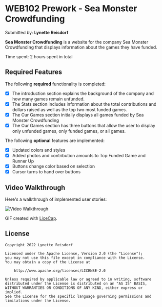 # WEB102 Prework - Sea Monster Crowdfunding

Submitted by: **Lynette Reisdorf**

**Sea Monster Crowdfunding** is a website for the company Sea Monster Crowdfunding that displays information about the games they have funded.

Time spent: 2 hours spent in total

## Required Features

The following **required** functionality is completed:

* [x] The introduction section explains the background of the company and how many games remain unfunded.
* [x] The Stats section includes information about the total contributions and dollars raised as well as the top two most funded games.
* [x] The Our Games section initially displays all games funded by Sea Monster Crowdfunding
* [x] The Our Games section has three buttons that allow the user to display only unfunded games, only funded games, or all games.

The following **optional** features are implemented:

* [x] Updated colors and styles
* [x] Added photos and contribution amounts to Top Funded Game and Runner Up
* [x] Buttons change color based on selection
* [x] Cursor turns to hand over buttons

## Video Walkthrough

Here's a walkthrough of implemented user stories:

![Video Walkthrough](Sea_Monster_Crowdfunding.gif "Video Walkthrough")

GIF created with [LiceCap](http://www.cockos.com/licecap/).

## License

    Copyright 2022 Lynette Reisdorf

    Licensed under the Apache License, Version 2.0 (the "License");
    you may not use this file except in compliance with the License.
    You may obtain a copy of the License at

        http://www.apache.org/licenses/LICENSE-2.0

    Unless required by applicable law or agreed to in writing, software
    distributed under the License is distributed on an "AS IS" BASIS,
    WITHOUT WARRANTIES OR CONDITIONS OF ANY KIND, either express or implied.
    See the License for the specific language governing permissions and
    limitations under the License.
